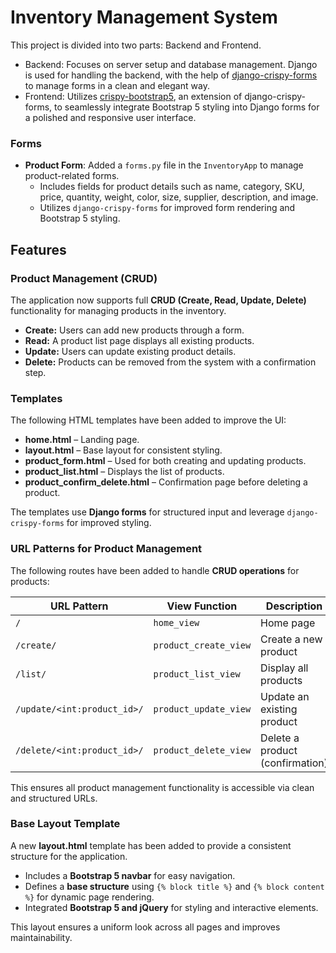 # Inventory Management System

This project is divided into two parts: Backend and Frontend.

- Backend: Focuses on server setup and database management. Django is used for handling the backend, with the help of [django-crispy-forms](https://django-crispy-forms.readthedocs.io/en/latest/install.html#installing-django-crispy-forms) to manage forms in a clean and elegant way.
- Frontend: Utilizes [crispy-bootstrap5](https://pypi.org/project/crispy-bootstrap5/), an extension of django-crispy-forms, to seamlessly integrate Bootstrap 5 styling into Django forms for a polished and responsive user interface.


### Forms
- **Product Form**: Added a `forms.py` file in the `InventoryApp` to manage product-related forms. 
  - Includes fields for product details such as name, category, SKU, price, quantity, weight, color, size, supplier, description, and image.
  - Utilizes `django-crispy-forms` for improved form rendering and Bootstrap 5 styling.


## Features

### Product Management (CRUD)
The application now supports full **CRUD (Create, Read, Update, Delete)** functionality for managing products in the inventory.

- **Create:** Users can add new products through a form.
- **Read:** A product list page displays all existing products.
- **Update:** Users can update existing product details.
- **Delete:** Products can be removed from the system with a confirmation step.

### Templates
The following HTML templates have been added to improve the UI:
- **home.html** – Landing page.
- **layout.html** – Base layout for consistent styling.
- **product_form.html** – Used for both creating and updating products.
- **product_list.html** – Displays the list of products.
- **product_confirm_delete.html** – Confirmation page before deleting a product.

The templates use **Django forms** for structured input and leverage `django-crispy-forms` for improved styling.

### URL Patterns for Product Management
The following routes have been added to handle **CRUD operations** for products:

| URL Pattern                  | View Function            | Description                     |
|------------------------------|-------------------------|---------------------------------|
| `/`                          | `home_view`             | Home page                       |
| `/create/`                   | `product_create_view`   | Create a new product            |
| `/list/`                     | `product_list_view`     | Display all products            |
| `/update/<int:product_id>/`  | `product_update_view`   | Update an existing product      |
| `/delete/<int:product_id>/`  | `product_delete_view`   | Delete a product (confirmation) |

This ensures all product management functionality is accessible via clean and structured URLs.

### Base Layout Template

A new **layout.html** template has been added to provide a consistent structure for the application. 

- Includes a **Bootstrap 5 navbar** for easy navigation.
- Defines a **base structure** using `{% block title %}` and `{% block content %}` for dynamic page rendering.
- Integrated **Bootstrap 5 and jQuery** for styling and interactive elements.

This layout ensures a uniform look across all pages and improves maintainability.


